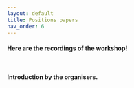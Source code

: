 ```yaml
---
layout: default
title: Positions papers
nav_order: 6
---
```


#### Here are the recordings of the workshop!
<br />

**Introduction by the organisers.** 
<br />
